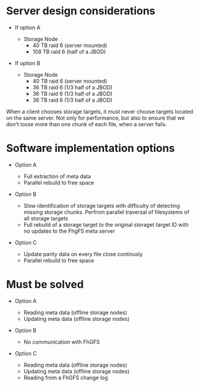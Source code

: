 # Server design considerations

- If option A
  - Storage Node
    - 40 TB raid 6 (server mounted)
    - 108 TB raid 6 (half of a JBOD)

- If option B
  - Storage Node
    - 40 TB raid 6 (server mounted)
    - 36 TB raid 6 (1/3 half of a JBOD)
    - 36 TB raid 6 (1/3 half of a JBOD)
    - 36 TB raid 6 (1/3 half of a JBOD)
  
When a client chooses storage targets, it must never choose targets located on the same server. Not only for performance, but also to ensure that we don't loose more than one chunk of each file, when a server fails.

# Software implementation options

- Option A
  - Full extraction of meta data
  - Parallel rebuild to free space

- Option B
  - Slow identification of storage targets with difficulty of detecting missing storage chunks.
    Perfrom parallel traversal of filesystems of all storage targets
  - Full rebuild of a storage target to the original storaget target ID with no updates to the FhgFS meta server

- Option C
  - Update parity data on every file close continusly
  - Parallel rebuild to free space
  
# Must be solved

- Option A
  - Reading meta data (offline storage nodes)
  - Updating meta data (offline storage nodes)

- Option B
  - No communication with FhGFS
  
- Option C
  - Reading meta data (offline storage nodes)
  - Updating meta data (offline storage nodes)
  - Reading from a FhGFS change log

